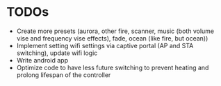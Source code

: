 # TODOs

- Create more presets (aurora, other fire, scanner, music
  (both volume vise and frequency vise effects), fade, ocean (like fire, but ocean))
- Implement setting wifi settings via captive portal (AP and STA switching), update wifi logic
- Write android app
- Optimize code to have less future switching to prevent heating and prolong lifespan of the controller

